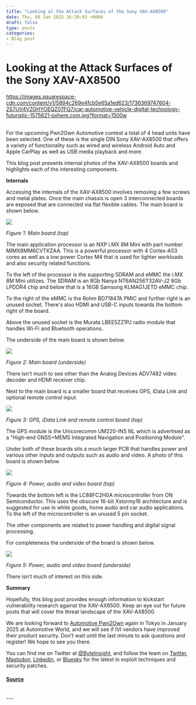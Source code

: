 ```yaml
---
title: "Looking at the Attack Surfaces of the Sony XAV-AX8500"
date: Thu, 09 Jan 2025 16:30:02 +0000
draft: false
type: posts
categories: 
- Blog post
---
```

# Looking at the Attack Surfaces of the Sony XAV-AX8500
https://images.squarespace-cdn.com/content/v1/5894c269e4fcb5e65a1ed623/1736369747604-2S7UV4VZGHYOEQZ07FQ7/car-automotive-vehicle-digital-technology-futuristic-1575621-pxhere.com.jpg?format=1500w
<br/>

<br/>
For the upcoming Pwn2Own Automotive contest a total of 4 head units have been selected. One of these is the single DIN Sony XAV-AX8500 that offers a variety of functionality such as wired and wireless Android Auto and Apple CarPlay as well as USB media playback and more.

This blog post presents internal photos of the XAV-AX8500 boards and highlights each of the interesting components.

**Internals**

Accessing the internals of the XAV-AX8500 involves removing a few screws and metal plates. Once the main chassis is open 3 interconnected boards are exposed that are connected via flat flexible cables. The main board is shown below.

![](https://images.squarespace-cdn.com/content/v1/5894c269e4fcb5e65a1ed623/28c2c2c8-555e-46a3-850d-ad57297c4475/Picture1.png?format=1000w)

_Figure 1: Main board (top)_

The main application processor is an NXP i.MX 8M Mini with part number MIMX8MM6CVTKZAA. This is a powerful processor with 4 Cortex-A53 cores as well as a low power Cortex M4 that is used for lighter workloads and also security related functions.

To the left of the processor is the supporting SDRAM and eMMC the i.MX 8M Mini utilizes. The SDRAM is an 8Gb Nanya NT6AN256T32AV-J2 8Gb LPDDR4 chip and below that is a 16GB Samsung KLMAG1JETD eMMC chip.

To the right of the eMMC is the Rohm BD71847A PMIC and further right is an unused socket. There's also HDMI and USB-C inputs towards the bottom right of the board.

Above the unused socket is the Murata LBEE5ZZ1PJ radio module that handles Wi-Fi and Bluetooth operations.

The underside of the main board is shown below.

![](https://images.squarespace-cdn.com/content/v1/5894c269e4fcb5e65a1ed623/23d66940-eac5-4596-9b07-bdc105e1e413/Picture2.png?format=1000w)

_Figure 2: Main board (underside)_

There isn't much to see other than the Analog Devices ADV7482 video decoder and HDMI receiver chip.

Next to the main board is a smaller board that receives GPS, iData Link and optional remote control input.

![](https://images.squarespace-cdn.com/content/v1/5894c269e4fcb5e65a1ed623/0884e505-15f2-4a00-8f06-1b477e0d281a/Picture3.png?format=1000w)

_Figure 3: GPS, iData Link and remote control board (top)_

The GPS module is the Unicorecomm UM220-INS NL which is advertised as a "High-end GNSS+MEMS Integrated Navigation and Positioning Module".

Under both of these boards sits a much larger PCB that handles power and various other inputs and outputs such as audio and video. A photo of this board is shown below.

![](https://images.squarespace-cdn.com/content/v1/5894c269e4fcb5e65a1ed623/45ce0a87-42b6-46a5-ad92-c4cf71f163ab/Picture4.png?format=1000w)

_Figure 4: Power, audio and video board (top)_

Towards the bottom left is the LC88FC2H0A microcontroller from ON Semiconductor. This uses the obscure 16-bit Xstormy16 architecture and is suggested for use in white goods, home audio and car audio applications. To the left of the microcontroller is an unused 5 pin socket.

The other components are related to power handling and digital signal processing.

For completeness the underside of the board is shown below.

![](https://images.squarespace-cdn.com/content/v1/5894c269e4fcb5e65a1ed623/fc7ce015-cdf5-4902-a348-de0553f965e2/Picture5.jpg?format=1000w)

_Figure 5: Power, audio and video board (underside)_

There isn't much of interest on this side.

**Summary**

Hopefully, this blog post provides enough information to kickstart vulnerability research against the XAV-AX8500. Keep an eye out for future posts that will cover the threat landscape of the XAV-AX8500.

We are looking forward to [Automotive Pwn2Own](https://www.zerodayinitiative.com/blog/2024/9/23/announcing-pwn2own-automotive-for-2025) again in Tokyo in January 2025 at Automotive World, and we will see if IVI vendors have improved their product security. Don’t wait until the last minute to ask questions and register! We hope to see you there.

You can find me on Twitter at [@ByteInsight](https://www.x.com/ByteInsight), and follow the team on [Twitter](https://www.twitter.com/thezdi), [Mastodon](https://infosec.exchange/@thezdi), [LinkedIn](https://www.linkedin.com/company/zerodayinitiative), or [Bluesky](https://bsky.app/profile/thezdi.bsky.social) for the latest in exploit techniques and security patches.

#### [Source](https://www.thezdi.com/blog/2025/1/8/looking-at-the-attack-surfaces-of-the-sony-xav-ax8500)

<br/>
---
